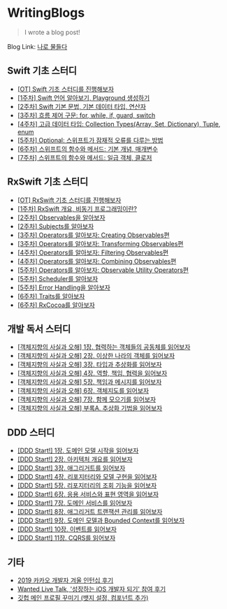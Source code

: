 # WritingBlogs


> I wrote a blog post!



Blog Link: [나로 물들다](https://blog.naver.com/yb2316)



## Swift 기초 스터디

- [[OT] Swift 기초 스터디를 진행해보자](https://blog.naver.com/yb2316/222209920219)
- [[1주차] Swift 언어 알아보기, Playground 생성하기](https://blog.naver.com/yb2316/222209920286)
- [[2주차] Swift 기본 문법, 기본 데이터 타입, 연산자](https://blog.naver.com/yb2316/222209920378)
- [[3주차] 흐름 제어 구문: for, while, if, guard, switch](https://blog.naver.com/yb2316/222209920642)
- [[4주차] 고급 데이터 타입: Collection Types(Array, Set, Dictionary), Tuple, enum](https://blog.naver.com/yb2316/222209922070)
- [[5주차] Optional: 스위프트가 잠재적 오류를 다루는 방법](https://blog.naver.com/yb2316/222209922366)
- [[6주차] 스위프트의 함수와 메서드: 기본 개념, 매개변수](https://blog.naver.com/yb2316/222209922546)
- [[7주차] 스위프트의 함수와 메서드: 일급 객체, 클로저](https://blog.naver.com/yb2316/222209922778)



## RxSwift 기초 스터디

- [[OT] RxSwift 기초 스터디를 진행해보자](https://blog.naver.com/yb2316/222261349676)
- ﻿[[1주차] RxSwift 개요, 비동기 프로그래밍이란?](https://blog.naver.com/yb2316/222262453779)
- ﻿[[2주차] Observables을 알아보자](https://blog.naver.com/yb2316/222268793849)
- ﻿[[2주차] Subjects를 알아보자](https://blog.naver.com/yb2316/222268795058)
- ﻿[[3주차] Operators를 알아보자: Creating Observables편](https://blog.naver.com/yb2316/222277676285)
- ﻿[[3주차] Operators를 알아보자: Transforming Observables편](https://blog.naver.com/yb2316/222277681000)
- ﻿[[4주차] Operators를 알아보자: Filtering Observables편](https://blog.naver.com/yb2316/222284011277)
- ﻿[[4주차] Operators를 알아보자: Combining Observables편](https://blog.naver.com/yb2316/222284011714)
- ﻿[[5주차] Operators를 알아보자: Observable Utility Operators편](https://blog.naver.com/yb2316/222292950086)
- ﻿[[5주차] Scheduler를 알아보자](https://blog.naver.com/yb2316/222292951312)
- ﻿[[5주차] Error Handling을 알아보자](https://blog.naver.com/yb2316/222292954994)
- ﻿[[6주차] Traits를 알아보자](https://blog.naver.com/yb2316/222300925062)
- ﻿[[6주차] RxCocoa를 알아보자](https://blog.naver.com/yb2316/222301169274)



## 개발 독서 스터디

- [[객체지향의 사실과 오해] 1장. 협력하는 객체들의 공동체를 읽어보자](https://blog.naver.com/yb2316/222353018597)
- [[객체지향의 사실과 오해] 2장. 이상한 나라의 객체를 읽어보자](https://blog.naver.com/yb2316/222353019074)
- [[객체지향의 사실과 오해] 3장. 타입과 추상화를 읽어보자](https://blog.naver.com/yb2316/222353019417)
- [[객체지향의 사실과 오해] 4장. 역할, 책임, 협력을 읽어보자](https://blog.naver.com/yb2316/222361592433)
- [[객체지향의 사실과 오해] 5장. 책임과 메시지를 읽어보자](https://blog.naver.com/yb2316/222361593170)
- [[객체지향의 사실과 오해] 6장. 객체지도를 읽어보자](https://blog.naver.com/yb2316/222361594052)
- [[객체지향의 사실과 오해] 7장. 함께 모으기를 읽어보자](https://blog.naver.com/yb2316/222373704467)
- [[객체지향의 사실과 오해] 부록A. 추상화 기법을 읽어보자](https://blog.naver.com/yb2316/222373722210)



## DDD 스터디

- [[DDD Start!] 1장. 도메인 모델 시작을 읽어보자](https://blog.naver.com/yb2316/222353797089)
- [[DDD Start!] 2장. 아키텍처 개요를 읽어보자](https://blog.naver.com/yb2316/222353827299)
- [[DDD Start!] 3장. 애그리거트를 읽어보자](https://blog.naver.com/yb2316/222353860116)
- [[DDD Start!] 4장. 리포지터리와 모델 구현을 읽어보자](https://blog.naver.com/yb2316/222363167466)
- [[DDD Start!] 5장. 리포지터리의 조회 기능을 읽어보자](https://blog.naver.com/yb2316/222375995588)
- [[DDD Start!] 6장. 응용 서비스와 표현 영역을 읽어보자](https://blog.naver.com/yb2316/222387496736)
- [[DDD Start!] 7장. 도메인 서비스를 읽어보자](https://blog.naver.com/yb2316/222404604597)
- [[DDD Start!] 8장. 애그리거트 트랜잭션 관리를 읽어보자](https://blog.naver.com/yb2316/222414671099)
- [[DDD Start!] 9장. 도메인 모델과 Bounded Context를 읽어보자](https://blog.naver.com/yb2316/222420313509)
- [[DDD Start!] 10장. 이벤트를 읽어보자](https://blog.naver.com/yb2316/222436412355)
- [[DDD Start!] 11장. CQRS를 읽어보자](https://blog.naver.com/yb2316/222445351478)



## 기타

- [2019 카카오 개발자 겨울 인턴십 후기](https://blog.naver.com/yb2316/221833176498)
- [Wanted Live Talk, '성장하는 iOS 개발자 되기' 참여 후기](https://blog.naver.com/yb2316/222224980812)
- [깃헙 메인 프로필 꾸미기 (뱃지 설정, 컴포넌트 추가)](https://blog.naver.com/yb2316/222260350184)


